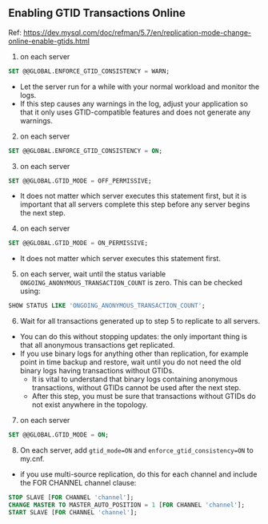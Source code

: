 ## Enabling GTID Transactions Online
Ref: https://dev.mysql.com/doc/refman/5.7/en/replication-mode-change-online-enable-gtids.html

1. on each server
```sql
SET @@GLOBAL.ENFORCE_GTID_CONSISTENCY = WARN;
```
* Let the server run for a while with your normal workload and monitor the logs.
* If this step causes any warnings in the log, adjust your application so that it only uses GTID-compatible features and does not generate any warnings.

2. on each server
```sql
SET @@GLOBAL.ENFORCE_GTID_CONSISTENCY = ON;
```

3. on each server
```sql
SET @@GLOBAL.GTID_MODE = OFF_PERMISSIVE;
```
* It does not matter which server executes this statement first, but it is important that all servers complete this step before any server begins the next step.

4. on each server
```sql
SET @@GLOBAL.GTID_MODE = ON_PERMISSIVE;
```
* It does not matter which server executes this statement first.

5. on each server, wait until the status variable `ONGOING_ANONYMOUS_TRANSACTION_COUNT` is zero. This can be checked using:
```sql
SHOW STATUS LIKE 'ONGOING_ANONYMOUS_TRANSACTION_COUNT';
```

6. Wait for all transactions generated up to step 5 to replicate to all servers.
* You can do this without stopping updates: the only important thing is that all anonymous transactions get replicated.
* If you use binary logs for anything other than replication, for example point in time backup and restore, wait until you do not need the old binary logs having transactions without GTIDs.
  * It is vital to understand that binary logs containing anonymous transactions, without GTIDs cannot be used after the next step.
  * After this step, you must be sure that transactions without GTIDs do not exist anywhere in the topology.

7. on each server
```sql
SET @@GLOBAL.GTID_MODE = ON;
```

8. On each server, add `gtid_mode=ON` and `enforce_gtid_consistency=ON` to my.cnf.
* if you use multi-source replication, do this for each channel and include the FOR CHANNEL channel clause:
```sql
STOP SLAVE [FOR CHANNEL 'channel'];
CHANGE MASTER TO MASTER_AUTO_POSITION = 1 [FOR CHANNEL 'channel'];
START SLAVE [FOR CHANNEL 'channel'];
```
